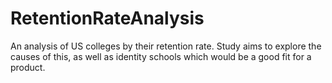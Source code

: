# RetentionRateAnalysis
An analysis of US colleges by their retention rate. Study aims to explore the causes of this, as well as identity schools which would be a good fit for a product. 
